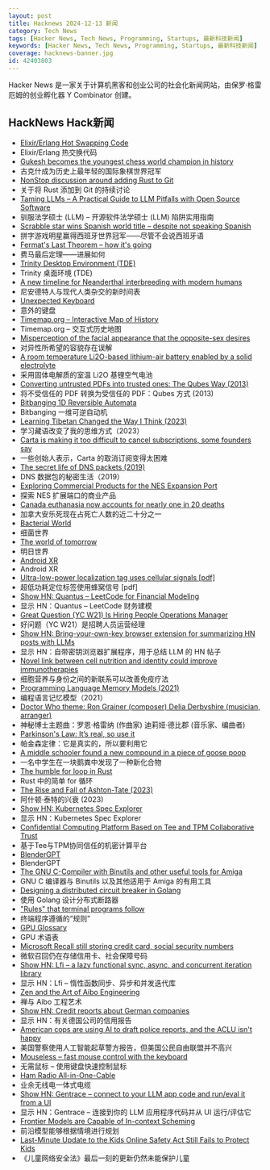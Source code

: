 ```yaml
---
layout: post
title: Hacknews 2024-12-13 新闻
category: Tech News
tags: [Hacker News, Tech News, Programming, Startups, 最新科技新闻]
keywords: [Hacker News, Tech News, Programming, Startups, 最新科技新闻]
coverage: hacknews-banner.jpg
id: 42403803
---
```


Hacker News 是一家关于计算机黑客和创业公司的社会化新闻网站，由保罗·格雷厄姆的创业孵化器 Y Combinator 创建。

## HackNews Hack新闻

- [Elixir/Erlang Hot Swapping Code](https://kennyballou.com/blog/2016/12/elixir-hot-swapping/index.html)
- Elixir/Erlang 热交换代码
- [Gukesh becomes the youngest chess world champion in history](https://lichess.org/@/Lichess/blog/wcc-2024-round-14-gukesh-becomes-the-youngest-world-champion-in-history/cDggdNZw)
- 古克什成为历史上最年轻的国际象棋世界冠军
- [NonStop discussion around adding Rust to Git](https://lwn.net/Articles/998115/)
- 关于将 Rust 添加到 Git 的持续讨论
- [Taming LLMs – A Practical Guide to LLM Pitfalls with Open Source Software](https://www.souzatharsis.com/tamingLLMs/markdown/toc.html)
- 驯服法学硕士 (LLM) – 开源软件法学硕士 (LLM) 陷阱实用指南
- [Scrabble star wins Spanish world title – despite not speaking Spanish](https://www.theguardian.com/world/2024/dec/10/scrabble-star-nigel-richards-wins-spanish-world-title-despite-not-speaking-spanish)
- 拼字游戏明星赢得西班牙世界冠军——尽管不会说西班牙语
- [Fermat's Last Theorem – how it's going](https://xenaproject.wordpress.com/2024/12/11/fermats-last-theorem-how-its-going/)
- 费马最后定理——进展如何
- [Trinity Desktop Environment (TDE)](https://www.trinitydesktop.org/)
- Trinity 桌面环境 (TDE)
- [A new timeline for Neanderthal interbreeding with modern humans](https://news.berkeley.edu/2024/12/12/a-new-timeline-for-neanderthal-interbreeding-with-modern-humans/)
- 尼安德特人与现代人类杂交的新时间表
- [Unexpected Keyboard](https://github.com/Julow/Unexpected-Keyboard)
- 意外的键盘
- [Timemap.org – Interactive Map of History](https://www.oldmapsonline.org/en/history/regions)
- Timemap.org – 交互式历史地图
- [Misperception of the facial appearance that the opposite-sex desires](https://journals.plos.org/plosone/article?id=10.1371/journal.pone.0310835)
- 对异性所希望的容貌存在误解
- [A room temperature Li2O-based lithium-air battery enabled by a solid electrolyte](https://www.science.org/doi/10.1126/science.abq1347)
- 采用固体电解质的室温 Li2O 基锂空气电池
- [Converting untrusted PDFs into trusted ones: The Qubes Way (2013)](https://blog.invisiblethings.org/2013/02/21/converting-untrusted-pdfs-into-trusted.html)
- 将不受信任的 PDF 转换为受信任的 PDF：Qubes 方式 (2013)
- [Bitbanging 1D Reversible Automata](https://richiejp.com/1d-reversible-automata)
- Bitbanging 一维可逆自动机
- [Learning Tibetan Changed the Way I Think (2023)](https://www.lionsroar.com/learning-tibetan/)
- 学习藏语改变了我的思维方式（2023）
- [Carta is making it too difficult to cancel subscriptions, some founders say](https://techcrunch.com/2024/12/12/carta-is-making-it-too-difficult-to-cancel-subscriptions-some-founders-say/)
- 一些创始人表示，Carta 的取消订阅变得太困难
- [The secret life of DNS packets (2019)](https://stripe.com/blog/secret-life-of-dns)
- DNS 数据包的秘密生活（2019）
- [Exploring Commercial Products for the NES Expansion Port](https://tedium.co/2024/12/02/nintendo-expansion-port-history/)
- 探索 NES 扩展端口的商业产品
- [Canada euthanasia now accounts for nearly one in 20 deaths](https://www.bbc.com/news/articles/c0j1z14p57po)
- 加拿大安乐死现在占死亡人数的近二十分之一
- [Bacterial World](https://www.oum.ox.ac.uk/bacterialworld/)
- 细菌世界
- [The world of tomorrow](https://worksinprogress.co/issue/the-world-of-tomorrow/)
- 明日世界
- [Android XR](https://blog.google/products/android/android-xr/)
- Android XR
- [Ultra-low-power localization tag uses cellular signals [pdf]](https://www.cs.umd.edu/~nakul/assets/papers/litefoot_sensys2024_nakul.pdf)
- 超低功耗定位标签使用蜂窝信号 [pdf]
- [Show HN: Quantus – LeetCode for Financial Modeling](https://quantus.finance/)
- 显示 HN：Quantus – LeetCode 财务建模
- [Great Question (YC W21) Is Hiring People Operations Manager](https://www.ycombinator.com/companies/great-question/jobs/QnZ7Jyj-great-question-w21-is-hiring-people-operations-manager-to-democratize-ux-research-at-scale)
- 好问题（YC W21）是招聘人员运营经理
- [Show HN: Bring-your-own-key browser extension for summarizing HN posts with LLMs](https://github.com/ivanyu/hn-tldr-extension)
- 显示 HN：自带密钥浏览器扩展程序，用于总结 LLM 的 HN 帖子
- [Novel link between cell nutrition and identity could improve immunotherapies](https://www.genengnews.com/topics/translational-medicine/novel-link-between-cell-nutrition-and-identity-could-improve-immunotherapies/)
- 细胞营养与身份之间的新联系可以改善免疫疗法
- [Programming Language Memory Models (2021)](https://research.swtch.com/plmm)
- 编程语言记忆模型（2021）
- [Doctor Who theme: Ron Grainer (composer) Delia Derbyshire (musician, arranger)](https://www.nfsa.gov.au/collection/curated/asset/102424-doctor-who-theme-ron-grainer-composer-and-delia-derbyshire-musician)
- 神秘博士主题曲：罗恩·格雷纳 (作曲家) 迪莉娅·德比郡 (音乐家、编曲者)
- [Parkinson's Law: It’s real, so use it](https://theengineeringmanager.substack.com/p/parkinsons-law-its-real-so-use-it)
- 帕金森定律：它是真实的，所以要利用它
- [A middle schooler found a new compound in a piece of goose poop](https://phys.org/news/2024-12-middle-schooler-compound-piece-goose.html)
- 一名中学生在一块鹅粪中发现了一种新化合物
- [The humble for loop in Rust](https://blog.startifact.com/posts/humble-for-loop-rust/)
- Rust 中的简单 for 循环
- [The Rise and Fall of Ashton-Tate (2023)](https://www.abortretry.fail/p/the-rise-and-fall-of-ashton-tate)
- 阿什顿·泰特的兴衰 (2023)
- [Show HN: Kubernetes Spec Explorer](https://kubespec.dev/)
- 显示 HN：Kubernetes Spec Explorer
- [Confidential Computing Platform Based on Tee and TPM Collaborative Trust](https://arxiv.org/abs/2412.03842)
- 基于Tee与TPM协同信任的机密计算平台
- [BlenderGPT](https://www.blendergpt.org/)
- BlenderGPT
- [The GNU C-Compiler with Binutils and other useful tools for Amiga](https://github.com/bebbo/amiga-gcc)
- GNU C 编译器与 Binutils 以及其他适用于 Amiga 的有用工具
- [Designing a distributed circuit breaker in Golang](https://getconvoy.io/blog/circuit-breaker-in-golang)
- 使用 Golang 设计分布式断路器
- ["Rules" that terminal programs follow](https://jvns.ca/blog/2024/11/26/terminal-rules/)
- 终端程序遵循的“规则”
- [GPU Glossary](https://modal.com/gpu-glossary/readme)
- GPU 术语表
- [Microsoft Recall still storing credit card, social security numbers](https://www.tomshardware.com/software/windows/microsoft-recall-screenshots-credit-cards-and-social-security-numbers-even-with-the-sensitive-information-filter-enabled)
- 微软召回仍在存储信用卡、社会保障号码
- [Show HN: Lfi – a lazy functional sync, async, and concurrent iteration library](https://lfi.dev/)
- 显示 HN：Lfi – 惰性函数同步、异步和并发迭代库
- [Zen and the Art of Aibo Engineering](https://spectrum.ieee.org/aibo)
- 禅与 Aibo 工程艺术
- [Show HN: Credit reports about German companies](https://bonscore.org/)
- 显示 HN：有关德国公司的信用报告
- [American cops are using AI to draft police reports, and the ACLU isn't happy](https://www.theregister.com/2024/12/12/aclu_ai_police_report/)
- 美国警察使用人工智能起草警方报告，但美国公民自由联盟并不高兴
- [Mouseless – fast mouse control with the keyboard](https://mouseless.click/)
- 无需鼠标 – 使用键盘快速控制鼠标
- [Ham Radio All-in-One-Cable](https://github.com/skuep/AIOC)
- 业余无线电一体式电缆
- [Show HN: Gentrace – connect to your LLM app code and run/eval it from a UI](https://gentrace.ai/)
- 显示 HN：Gentrace – 连接到你的 LLM 应用程序代码并从 UI 运行/评估它
- [Frontier Models are Capable of In-context Scheming](https://arxiv.org/abs/2412.04984)
- 前沿模型能够根据情境进行规划
- [Last-Minute Update to the Kids Online Safety Act Still Fails to Protect Kids](https://www.eff.org/deeplinks/2024/12/xs-last-minute-update-kids-online-safety-act-still-fails-protect-kids-or-adults)
- 《儿童网络安全法》最后一刻的更新仍然未能保护儿童

